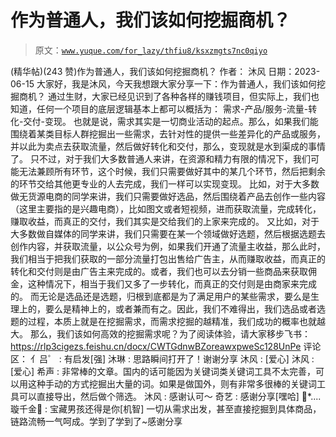 # 作为普通人，我们该如何挖掘商机？

> 原文：[`www.yuque.com/for_lazy/thfiu8/ksxzmgts7nc0qiyo`](https://www.yuque.com/for_lazy/thfiu8/ksxzmgts7nc0qiyo)

<ne-h2 id="8d705f04" data-lake-id="8d705f04"><ne-heading-ext><ne-heading-anchor></ne-heading-anchor><ne-heading-fold></ne-heading-fold></ne-heading-ext><ne-heading-content><ne-text id="u5d7fac6c">(精华帖)(243 赞)作为普通人，我们该如何挖掘商机？</ne-text></ne-heading-content></ne-h2> <ne-p id="u53f609c8" data-lake-id="u53f609c8"><ne-text id="ua5852cef">作者： 沐风</ne-text></ne-p> <ne-p id="ud8659d21" data-lake-id="ud8659d21"><ne-text id="u7aedad91">日期：2023-06-15</ne-text></ne-p> <ne-p id="u4a5268c6" data-lake-id="u4a5268c6"><ne-text id="u9126ed83">大家好，我是沐风，今天我想跟大家分享一下：作为普通人，我们该如何挖掘商机？</ne-text></ne-p> <ne-p id="uafb81ad7" data-lake-id="uafb81ad7"><ne-text id="udf604aaa">通过生财，大家已经见识到了各种各样的赚钱项目，但实际上，我们也知道，任何一个项目的底层逻辑基本上都可以概括为：</ne-text></ne-p> <ne-p id="u56627f90" data-lake-id="u56627f90"><ne-text id="u0de75aeb" ne-bold="true">需求-产品/服务-流量-转化-交付-变现</ne-text><ne-text id="u8ddf53cd">。</ne-text></ne-p> <ne-p id="u4bccc211" data-lake-id="u4bccc211"><ne-text id="u602533b6">也就是说，</ne-text><ne-text id="ua4b22378" ne-bold="true">需求其实是一切商业活动的起点</ne-text><ne-text id="u96e38274">。那么，如果我们能围绕着某类目标人群挖掘出一些需求，去针对性的提供一些差异化的产品或服务，并以此为卖点去获取流量，然后做好转化和交付，那么，变现就是水到渠成的事情了。</ne-text></ne-p> <ne-p id="u037c28b2" data-lake-id="u037c28b2"><ne-text id="u9b0c16be">只不过，对于我们大多数普通人来讲，在资源和精力有限的情况下，我们可能无法兼顾所有环节，这个时候，我们只需要做好其中的某几个环节，然后把剩余的环节交给其他更专业的人去完成，我们一样可以实现变现。</ne-text></ne-p> <ne-p id="ubf9f0432" data-lake-id="ubf9f0432"><ne-text id="u43f704fb">比如，对于大多数做无货源电商的同学来讲，我们只需要做好选品，然后围绕着产品去创作一些内容（这里主要指的是兴趣电商），比如图文或者短视频，进而获取流量，完成转化，赚取收益，而真正的交付，我们其实是交给我们的上家来完成的。</ne-text></ne-p> <ne-p id="u44ebd324" data-lake-id="u44ebd324"><ne-text id="uff066101">又比如，对于大多数做自媒体的同学来讲，我们只需要在某一个领域做好选题，然后根据选题去创作内容，并获取流量，以公众号为例，如果我们开通了流量主收益，那么此时，我们相当于把我们获取的一部分流量打包出售给广告主，从而赚取收益，而真正的转化和交付则是由广告主来完成的。或者，我们也可以去分销一些商品来获取佣金，这种情况下，相当于我们又多了一步转化，而真正的交付则是由商家来完成的。</ne-text></ne-p> <ne-p id="uf8f77a9a" data-lake-id="uf8f77a9a"><ne-text id="u11c4400d">而无论是选品还是选题，归根到底都是为了满足用户的某些需求，要么是生理上的，要么是精神上的，或者兼而有之。因此，我们不难得出，</ne-text><ne-text id="u9e145be2" ne-bold="true">我们选品或者选题的过程，本质上就是在挖掘需求，而需求挖掘的越精准，我们成功的概率也就越大。</ne-text></ne-p> <ne-p id="u2062910b" data-lake-id="u2062910b"><ne-text id="u067324eb">那么，我们该如何高效的挖掘需求呢？为了阅读体验，请大家移步飞书：</ne-text></ne-p> <ne-p id="u734319b1" data-lake-id="u734319b1">[<ne-text id="u2085aa58">https://rlp3cigezs.feishu.cn/docx/CWTGdnwBZoreawxpweSc128UnPe</ne-text>](https://rlp3cigezs.feishu.cn/docx/CWTGdnwBZoreawxpweSc128UnPe)</ne-p> <ne-hole id="u494967e1" data-lake-id="u494967e1"><ne-card data-card-name="hr" data-card-type="block" id="LqnCP" data-event-boundary="card"><ne-p id="udf7e3be1" data-lake-id="udf7e3be1"><ne-text id="u8a464c6a">评论区：</ne-text></ne-p> <ne-p id="ue158fb3d" data-lake-id="ue158fb3d"><ne-text id="u091a46af">亻吕゜ : 有启发[强]</ne-text> <ne-text id="ue9c42bdd">沐琳 : 思路瞬间打开了！谢谢分享</ne-text> <ne-text id="u81c6bcaa">沐风 : [爱心]</ne-text> <ne-text id="uab7c8e66">沐风 : [爱心]</ne-text> <ne-text id="ue6214d22">希声 : 非常棒的文章。国内的话可能因为关键词类关键词工具不太完善，可以用这种手动的方式挖掘出大量的词。如果是做国外，则有非常多很棒的关键词工具可以直接导出，然后做个筛选。</ne-text> <ne-text id="ua4d6e097">沐风 : 感谢认可～</ne-text> <ne-text id="ub5e53db5">奇艺 : 感谢分享[嘿哈]</ne-text> <ne-text id="u3dc2103d">🌸*....璇千金🌸 : 宝藏男孩还得是你[机智] 一切从需求出发，甚至直接挖掘到具体商品，链路流畅一气呵成。学到了学到了~感谢分享</ne-text></ne-p></ne-card></ne-hole>